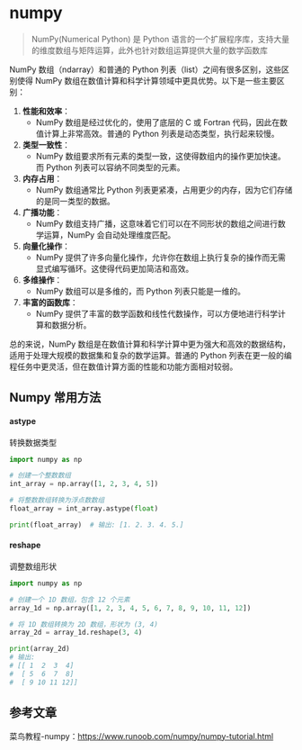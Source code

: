 # numpy

> NumPy(Numerical Python) 是 Python 语言的一个扩展程序库，支持大量的维度数组与矩阵运算，此外也针对数组运算提供大量的数学函数库

NumPy 数组（ndarray）和普通的 Python 列表（list）之间有很多区别，这些区别使得 NumPy 数组在数值计算和科学计算领域中更具优势。以下是一些主要区别：

1. **性能和效率**：
   - NumPy 数组是经过优化的，使用了底层的 C 或 Fortran 代码，因此在数值计算上非常高效。普通的 Python 列表是动态类型，执行起来较慢。
2. **类型一致性**：
   - NumPy 数组要求所有元素的类型一致，这使得数组内的操作更加快速。而 Python 列表可以容纳不同类型的元素。
3. **内存占用**：
   - NumPy 数组通常比 Python 列表更紧凑，占用更少的内存，因为它们存储的是同一类型的数据。
4. **广播功能**：
   - NumPy 数组支持广播，这意味着它们可以在不同形状的数组之间进行数学运算，NumPy 会自动处理维度匹配。
5. **向量化操作**：
   - NumPy 提供了许多向量化操作，允许你在数组上执行复杂的操作而无需显式编写循环。这使得代码更加简洁和高效。
6. **多维操作**：
   - NumPy 数组可以是多维的，而 Python 列表只能是一维的。
7. **丰富的函数库**：
   - NumPy 提供了丰富的数学函数和线性代数操作，可以方便地进行科学计算和数据分析。

总的来说，NumPy 数组是在数值计算和科学计算中更为强大和高效的数据结构，适用于处理大规模的数据集和复杂的数学运算。普通的 Python 列表在更一般的编程任务中更灵活，但在数值计算方面的性能和功能方面相对较弱。



## Numpy 常用方法

#### astype

转换数据类型

```python
import numpy as np

# 创建一个整数数组
int_array = np.array([1, 2, 3, 4, 5])

# 将整数数组转换为浮点数数组
float_array = int_array.astype(float)

print(float_array)  # 输出: [1. 2. 3. 4. 5.]
```



#### reshape 

调整数组形状

```python
import numpy as np

# 创建一个 1D 数组，包含 12 个元素
array_1d = np.array([1, 2, 3, 4, 5, 6, 7, 8, 9, 10, 11, 12])

# 将 1D 数组转换为 2D 数组，形状为 (3, 4)
array_2d = array_1d.reshape(3, 4)

print(array_2d)
# 输出:
# [[ 1  2  3  4]
#  [ 5  6  7  8]
#  [ 9 10 11 12]]
```



## 参考文章

菜鸟教程-numpy：https://www.runoob.com/numpy/numpy-tutorial.html